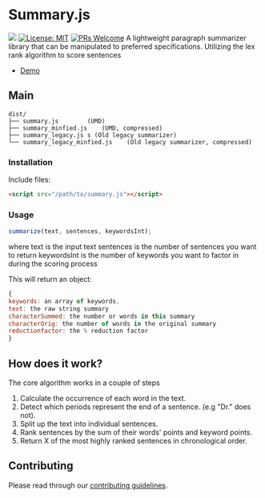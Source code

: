 # Summary.js #
![](https://api.travis-ci.org/Lian-D/Summary.JS.svg?branch=master) [![License: MIT](https://img.shields.io/badge/License-MIT-yellow.svg)](https://opensource.org/licenses/MIT)
 [![PRs Welcome](https://img.shields.io/badge/PRs-welcome-brightgreen.svg?style=flat-square)](http://makeapullrequest.com)
A lightweight paragraph summarizer library that can be manipulated to preferred specifications. Utilizing the lex rank algorithm to score sentences 
 - [Demo](https://lian-d.github.io/Summary.js/)
 

 ## Main

 ```text
dist/
├── summary.js        (UMD)
├── summary_minfied.js    (UMD, compressed)
├── summary_legacy.js s (Old legacy summarizer)
└── summary_legacy_minfied.js    (Old legacy summarizer, compressed)
```
### Installation
Include files:

```html
<script src="/path/to/summary.js"></script>

```
### Usage
```js
summarize(text, sentences, keywordsInt);
```
where text is the input text
sentences is the number of sentences you want to return
keywordsInt is the number of keywords you want to factor in during the scoring process

This will return an object:
```js
{
keywords: an array of keywords,
text: the raw string summary
characterSummed: the number or words in this summary
characterOrig: the number of words in the original summary
reductionfactor: the % reduction factor
}
```
## How does it work?
The core algorithm works in a couple of steps
1. Calculate the occurrence of each word in the text.
2. Detect which periods represent the end of a sentence. (e.g "Dr." does not).
3. Split up the text into individual sentences.
4. Rank sentences by the sum of their words' points and keyword points.
5. Return X of the most highly ranked sentences in chronological order.

## Contributing

Please read through our [contributing guidelines](CONTRIBUTING.md).
